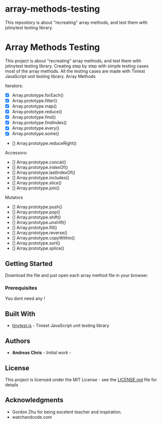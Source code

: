 # array-methods-testing
This repository is about "recreating" array methods, and test them with jstinytest testing library.

# Array Methods Testing

This project is about "recreating" array methods, and test them with jstinytest testing library. Creating step by step with simple testing cases most of the array methods. All the testing cases are made with Tiniest JavaScript unit testing library.
Array Methods

Iterators:

- [x] Array.prototype.forEach()
- [x] Array.prototype.filter()
- [x] Array.prototype.map()
- [x] Array.prototype.reduce()
- [x] Array.prototype.find()
- [x] Array.prototype.findIndex()
- [x] Array.prototype.every()
- [x] Array.prototype.some()
- [] Array.prototype.reduceRight()

Accessors:

- [] Array.prototype.concat()
- [] Array.prototype.indexOf()
- [] Array.prototype.lastIndexOf()
- [] Array.prototype.includes()
- [] Array.prototype.slice()
- [] Array.prototype.join()

Mutators

- [] Array.prototype.push()
- [] Array.prototype.pop()
- [] Array.prototype.shift()
- [] Array.prototype.unshift()
- [] Array.prototype.fill()
- [] Array.prototype.reverse()
- [] Array.prototype.copyWithin()
- [] Array.prototype.sort()
- [] Array.prototype.splice()

## Getting Started

Download the file and just open each array method file in your browser. 

### Prerequisites

You dont need any !


## Built With

* [tinytest.js](https://github.com/gordonmzhu/jstinytest) - Tiniest JavaScript unit testing library


## Authors

* **Andreas Chris** - *Initial work* - 

## License

This project is licensed under the MIT License - see the [LICENSE.md](LICENSE.md) file for details

## Acknowledgments

* Gordon Zhu for being excelent teacher and inspiration.  
* watchandcode.com
